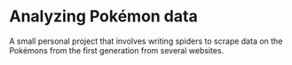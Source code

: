 # Analyzing Pokémon data
A small personal project that involves writing spiders to scrape data on the Pokémons from the first generation from several websites.
